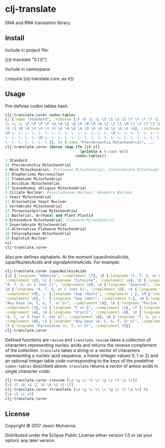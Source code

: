 # clj-translate

DNA and RNA translation library.

## Install

Include in project file:

[clj-translate "0.1.0"]

Include in namespace:

(:require [clj-translate.core :as tr])

## Usage

Pre-defines codon tables hash.

```clojure
clj-translate.core> codon-tables
{1 {:name "Standard", :ncbieaa [\F \F \L \L \S \S \S \S \Y \Y \* \* \C \C \* \W \L
\L \L \L \P \P \P \P \H \H \Q \Q \R \R \R \R \I \I \I \M \T \T \T \T \N \N \K \K
\S \S \R \R \V \V \V \V \A \A \A \A \D \D \E \E \G \G \G \G], :sncbieaa [\- \- \-
\M \- \- \- \- \- \- \- \- \- \- \- \- \- \- \- \M \- \- \- \- \- \- \- \- \- \-
\- \- \- \- \- \M \- \- \- \- \- \- \- \- \- \- \- \- \- \- \- \- \- \- \- \- \-
\- \- \- \- \- \- \-]}, 24 {:name "Pterobranchia Mitochondrial", ...
clj-translate.core> (dorun (map (fn [[k v]]
                                  (println k (:name v)))
                                codon-tables))
1 Standard
24 Pterobranchia Mitochondrial
4 Mold Mitochondrial; Protozoan Mitochondrial; Coelenterate Mitochondrial; Mycoplasma; Spiroplasma
15 Blepharisma Macronuclear
21 Trematode Mitochondrial
13 Ascidian Mitochondrial
22 Scenedesmus obliquus Mitochondrial
6 Ciliate Nuclear; Dasycladacean Nuclear; Hexamita Nuclear
3 Yeast Mitochondrial
12 Alternative Yeast Nuclear
2 Vertebrate Mitochondrial
23 Thraustochytrium Mitochondrial
11 Bacterial, Archaeal and Plant Plastid
9 Echinoderm Mitochondrial; Flatworm Mitochondrial
5 Invertebrate Mitochondrial
14 Alternative Flatworm Mitochondrial
16 Chlorophycean Mitochondrial
10 Euplotid Nuclear
nil
clj-translate.core>
```

Also pre-defines alphabets. At the moment iupacAminoAcids,
iupacNucleicAcids and signalpAminoAcids. For example:

```clojure
clj-translate.core> iupacNucleicAcids
{\A {:longname "Adenine", :complement \T}, \B {:longname "C, T, U, or G (not A)",
:complement \V}, \C {:longname "Cytosine", :complement \G}, \D {:longname
"A, T, U, or G (not C)", :complement \H}, \G {:longname "Guanine", :complement \C},
\H {:longname "A, T, U, or C (not G)", :complement \D}, \K {:longname "T, U, or G",
:complement \M}, \- {:longname "Gap (dash)", :complement \-}, \M {:longname "C or A",
:complement \K}, \. {:longname "Gap (dot)", :complement \.}, \N {:longname
"Any base (A, C, G, T, or U)", :complement \N}, \R {:longname "Purine (A or G)",
:complement \Y}, \S {:longname "C or G", :complement \S}, \T {:longname "Thymine",
:complement \A}, \U {:longname "Uracil", :complement \A}, \V {:longname
"A, C, or G (not T, not U)", :complement \B}, \W {:longname "T, U, or A",
:complement \W}, \X {:longname "Any base (A, C, G, T, or U)", :complement \X},
\Y {:longname "Pyrimidine (C, T, or U)", :complement \R}}
clj-translate.core> 
```

Defined functions are `revcom` and `translate`. `revcom` takes a
collection of characters representing nucleic acids and returns the
reverse complement of the collection. `translate` takes a string or a
vector of characters representing a nucleic acid sequence, a frame
(integer values 0, 1 or 2) and an optional integer table code
corresponding to the keys of the predefine `codon-tables` described
above. `translate` returns a vector of amino acids in single character
code:

```clojure
clj-translate.core> (revcom [\a \g \c \t \c \g \c \t \a \c])
[\G \T \A \G \C \G \A \G \C \T]
clj-translate.core> (translate [\a \g \c \t \c \g \c \t \a \c] 0)
[\S \S \L \X]
clj-translate.core> 
```

## License

Copyright © 2017 Jason Mulvenna

Distributed under the Eclipse Public License either version 1.0 or (at
your option) any later version.
